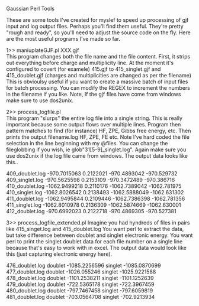 Gaussian Perl Tools

These are some tools I've created for myslef to speed up processing of gjf input and log output files.  Perhaps you'll find them useful. They're pretty "rough and ready", so you'll need to adjust the source code on the fly.  Here are the most useful programs I've made so far.

1>> maniuplateGJF.pl XXX.gjf   
This program changes both the file name and the file content.  First, it strips out everything before charge and multiplicity line.  At the moment it's configured to covert (for examele) 415.gjf to 415_singlet.gjf and 415_doublet.gjf (charges and multiplicities are changed as per the filename)   This is obvioulsy useful if you want to create a massive batch of input files for batch processing.  You can modify the REGEX to increment the numbers in the filename if you like.  Note, If the gjf files have come from windows make sure to use dos2unix.

2>> process_logfile.pl  
This program "slurps" the entire log file into a single string.  This is really important because some output flows over multiple lines. Program then pattern matches to find (for instance) HF, ZPE, Gibbs free energy, etc.  Then prints the output filename.log HF, ZPE, FE etc.  Note I've hard coded the file selection in the line beginning with my @files.  You can change the fileglobbing if you wish, ie glob"31[5-9]_singlet.log".  Again make sure you use dos2unix if the log file came from windows.  The output data looks like this..

 409_doublet.log -970.7015063 0.2122021 -970.4893042 -970.529732
 409_singlet.log -970.5625598 0.2153109 -970.3472489 -970.386716
 410_doublet.log -1062.9499218 0.2110176 -1062.7389042 -1062.781975
 410_singlet.log -1062.8026542 0.2138493 -1062.5888049 -1062.631302
 411_doublet.log -1062.9495844 0.2109446 -1062.7386398 -1062.781356
 411_singlet.log -1062.8010978 0.2136309 -1062.5874669 -1062.630001
 412_doublet.log -970.6992023 0.2122718 -970.4869305 -970.527381



3>> process_logfile_extended.pl
Imagine you had hyndreds of files in pairs like 415_singet.log and 415_doublet.log
You want perl to extract the data, but take difference between doublet and singlet electronic energy.  You want perl to print the singlet doublet data for each file number on a single line because that's easy to work with in excel.  The output data would look like this (just capturing electronic energy here).

476_doublet.log doublet -1085.2256596 singlet -1085.0870699
477_doublet.log doublet -1026.055246 singlet -1025.9221588
478_doublet.log doublet -1101.2538211 singlet -1101.1252639
479_doublet.log doublet -722.5365178 singlet -722.3967459
480_doublet.log doublet -797.7467458 singlet -797.6059819
481_doublet.log doublet -703.0564708 singlet -702.9213934


